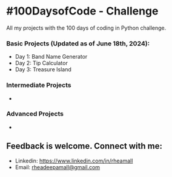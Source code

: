 # #100DaysofCode - Challenge
All my projects with the 100 days of coding in Python challenge.

### Basic Projects (Updated as of June 18th, 2024):
  - Day 1: Band Name Generator
  - Day 2: Tip Calculator
  - Day 3: Treasure Island

### Intermediate Projects
  -

### Advanced Projects
  -

## Feedback is welcome. Connect with me:
- Linkedin: https://www.linkedin.com/in/rheamall
- Email: rheadeepamall@gmail.com
